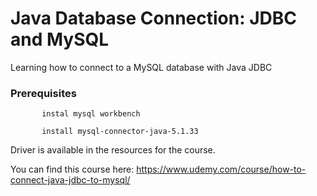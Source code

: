 # Java Database Connection: JDBC and MySQL
   Learning how to connect to a MySQL database with Java JDBC 
   
   ### Prerequisites
            
           instal mysql workbench
            
           install mysql-connector-java-5.1.33
   
   Driver is available in the resources for the course.
   
   You can find this course here: 
           https://www.udemy.com/course/how-to-connect-java-jdbc-to-mysql/
